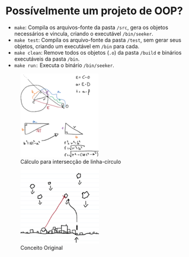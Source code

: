 # Possívelmente um projeto de OOP?

- `make`: Compila os arquivos-fonte da pasta `/src`, gera os objetos necessários e vincula, criando o executável `/bin/seeker`.
- `make test`: Compila os arquivo-fonte da pasta `/test`, sem gerar seus objetos, criando um executável em `/bin` para cada.
- `make clean`: Remove todos os objetos (`.o`) da pasta `/build` e binários executáveis da pasta `/bin`.
- `make run:` Executa o binário `/bin/seeker`.

<figure>
    <img src="data/interseccaoLinhaCirculo.png"
         alt="desenho"
         width="50%">
    <figcaption>Cálculo para intersecção de linha-círculo</figcaption>
</figure>

<figure>
    <img src="data/concept.png"
         alt="desenho"
         width="50%">
    <figcaption>Conceito Original</figcaption>
</figure>
